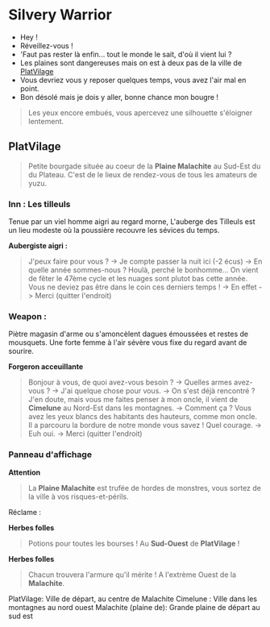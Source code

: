 # Silvery Warrior

- Hey !
- Réveillez-vous !
- 'Faut pas rester là enfin... tout le monde le sait, d'où il vient lui ?
- Les plaines sont dangereuses mais on est à deux pas de la ville de [PlatVilage](#PlatVilage)
- Vous devriez vous y reposer quelques temps, vous avez l'air mal en point.
- Bon désolé mais je dois y aller, bonne chance mon bougre !

> Les yeux encore embués, vous apercevez une silhouette s'éloigner lentement.


## PlatVilage

> Petite bourgade située au coeur de la **Plaine Malachite** au Sud-Est du
> du Plateau. C'est de le lieux de rendez-vous de tous les amateurs de yuzu.

### Inn : Les tilleuls

Tenue par un viel homme aigri au regard morne, L'auberge des Tilleuls est un
lieu modeste où la poussière recouvre les sévices du temps.

**Aubergiste aigri :**

> J'peux faire pour vous ?
-> Je compte passer la nuit ici (-2 écus)
-> En quelle année sommes-nous ?
  > Houlà, perché le bonhomme...
  > On vient de fêter le 47ème cycle et les nuages sont plutot bas cette année.
  > Vous ne deviez pas être dans le coin ces derniers temps !
  -> En effet
-> Merci (quitter l'endroit)

### Weapon :

Piètre magasin d'arme ou s'amoncèlent dagues émoussées et restes de mousquets.
Une forte femme à l'air sévère vous fixe du regard avant de sourire.

**Forgeron acceuillante**

> Bonjour à vous, de quoi avez-vous besoin ?
-> Quelles armes avez-vous ?
-> J'ai quelque chose pour vous.
-> On s'est déjà rencontré ?
  > J'en doute, mais vous me faites penser à mon oncle, il vient de **Cimelune**
  > au Nord-Est dans les montagnes.
  -> Comment ça ?
  > Vous avez les yeux blancs des habitants des hauteurs, comme mon oncle.
  > Il a parcouru la bordure de notre monde vous savez ! Quel courage.
  -> Euh oui.
-> Merci (quitter l'endroit)


### Panneau d'affichage

**Attention**
> La **Plaine Malachite** est trufée de hordes de monstres, vous sortez de la
> ville à vos risques-et-périls.

Réclame :

**Herbes folles**
> Potions pour toutes les bourses ! Au **Sud-Ouest** de **PlatVilage** !

**Herbes folles**
> Chacun trouvera l'armure qu'il mérite !
> A l'extrème Ouest de la **Malachite**.


PlatVilage: Ville de départ, au centre de Malachite
Cimelune : Ville dans les montagnes au nord ouest
Malachite (plaine de): Grande plaine de départ au sud est
